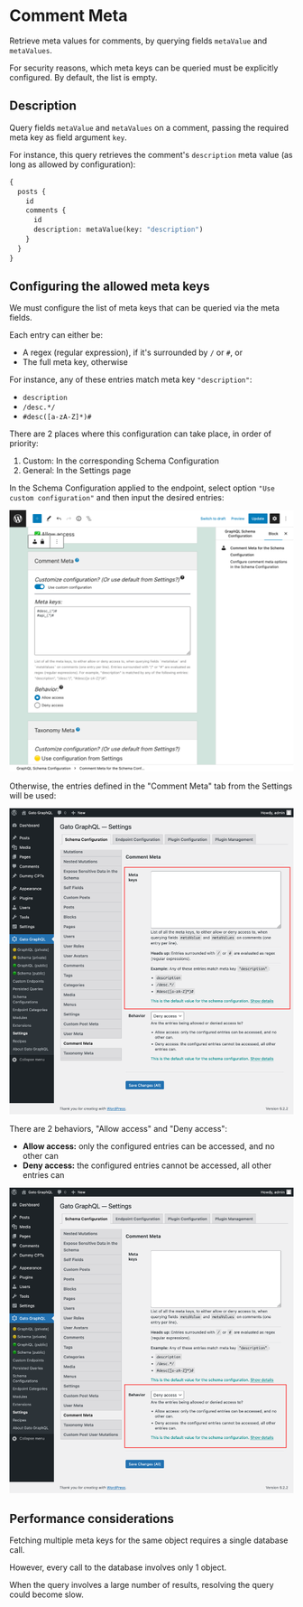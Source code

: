 # Comment Meta

Retrieve meta values for comments, by querying fields `metaValue` and `metaValues`.

For security reasons, which meta keys can be queried must be explicitly configured. By default, the list is empty.

## Description

Query fields `metaValue` and `metaValues` on a comment, passing the required meta key as field argument `key`.

For instance, this query retrieves the comment's `description` meta value (as long as allowed by configuration):

```graphql
{
  posts {
    id
    comments {
      id
      description: metaValue(key: "description")
    }
  }
}
```

## Configuring the allowed meta keys

We must configure the list of meta keys that can be queried via the meta fields.

Each entry can either be:

- A regex (regular expression), if it's surrounded by `/` or `#`, or
- The full meta key, otherwise

For instance, any of these entries match meta key `"description"`:

- `description`
- `/desc.*/`
- `#desc([a-zA-Z]*)#`

There are 2 places where this configuration can take place, in order of priority:

1. Custom: In the corresponding Schema Configuration
2. General: In the Settings page

In the Schema Configuration applied to the endpoint, select option `"Use custom configuration"` and then input the desired entries:

![Defining the entries in the Schema Configuration](../../images/schema-configuration-comment-meta-entries.png "Defining the entries in the Schema Configuration")

Otherwise, the entries defined in the "Comment Meta" tab from the Settings will be used:

<div class="img-width-1024" markdown=1>

![Defining the entries in the Settings](../../images/settings-comment-meta-entries.png "Defining the entries in the Settings")

</div>

There are 2 behaviors, "Allow access" and "Deny access":

- **Allow access:** only the configured entries can be accessed, and no other can
- **Deny access:** the configured entries cannot be accessed, all other entries can

<div class="img-width-1024" markdown=1>

![Defining the access behavior](../../images/schema-configuration-comment-meta-behavior.png "Defining the access behavior")

</div>

## Performance considerations

Fetching multiple meta keys for the same object requires a single database call.

However, every call to the database involves only 1 object.

When the query involves a large number of results, resolving the query could become slow.
